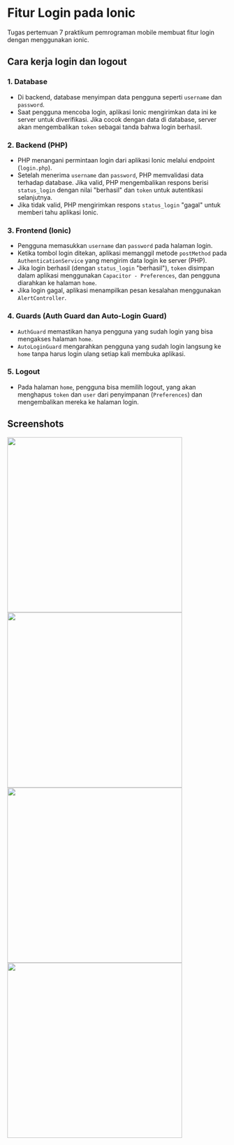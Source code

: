# Fitur Login pada Ionic

Tugas pertemuan 7 praktikum pemrograman mobile membuat fitur login dengan menggunakan ionic.

## Cara kerja login dan logout

### 1. Database

- Di backend, database menyimpan data pengguna seperti `username` dan `password`.
- Saat pengguna mencoba login, aplikasi Ionic mengirimkan data ini ke server untuk diverifikasi. Jika cocok dengan data di database, server akan mengembalikan `token` sebagai tanda bahwa login berhasil.

### 2. Backend (PHP)

- PHP menangani permintaan login dari aplikasi Ionic melalui endpoint (`login.php`).
- Setelah menerima `username` dan `password`, PHP memvalidasi data terhadap database. Jika valid, PHP mengembalikan respons berisi `status_login` dengan nilai "berhasil" dan `token` untuk autentikasi selanjutnya.
- Jika tidak valid, PHP mengirimkan respons `status_login` "gagal" untuk memberi tahu aplikasi Ionic.

### 3. Frontend (Ionic)

- Pengguna memasukkan `username` dan `password` pada halaman login.
- Ketika tombol login ditekan, aplikasi memanggil metode `postMethod` pada `AuthenticationService` yang mengirim data login ke server (PHP).
- Jika login berhasil (dengan `status_login` "berhasil"), `token` disimpan dalam aplikasi menggunakan `Capacitor - Preferences`, dan pengguna diarahkan ke halaman `home`.
- Jika login gagal, aplikasi menampilkan pesan kesalahan menggunakan `AlertController`.

### 4. Guards (Auth Guard dan Auto-Login Guard)

- `AuthGuard` memastikan hanya pengguna yang sudah login yang bisa mengakses halaman `home`.
- `AutoLoginGuard` mengarahkan pengguna yang sudah login langsung ke `home` tanpa harus login ulang setiap kali membuka aplikasi.

### 5. Logout

- Pada halaman `home`, pengguna bisa memilih logout, yang akan menghapus `token` dan `user` dari penyimpanan (`Preferences`) dan mengembalikan mereka ke halaman login.

## Screenshots

<p>
  <img src="img_1.png" style="width: 400px">
  <img src="img_2.png" style="width: 400px">
  <img src="img_3.png" style="width: 400px">
  <img src="img_4.png" style="width: 400px">
</p>
